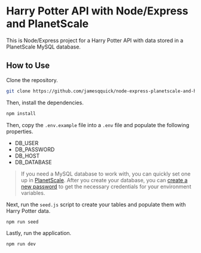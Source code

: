 # Harry Potter API with Node/Express and PlanetScale

This is Node/Express project for a Harry Potter API with data stored in a PlanetScale MySQL database.

## How to Use

Clone the repository.

```bash
git clone https://github.com/jamesqquick/node-express-planetscale-and-harry-potter
```

Then, install the dependencies.

```bash
npm install
```

Then, copy the `.env.example` file into a `.env` file and populate the following properties.

- DB_USER
- DB_PASSWORD
- DB_HOST
- DB_DATABASE

> If you need a MySQL database to work with, you can quickly set one up in [PlanetScale](https://planetscale.com/). After you create your database, you can [create a new password](https://docs.planetscale.com/concepts/connection-strings) to get the necessary credentials for your environment variables.

Next, run the `seed.js` script to create your tables and populate them with Harry Potter data.

```bash
npm run seed
```

Lastly, run the application.

```bash
npm run dev
```
